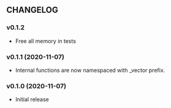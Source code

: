 ## CHANGELOG

### v0.1.2

* Free all memory in tests

### v0.1.1 (2020-11-07)

* Internal functions are now namespaced with _vector prefix.

### v0.1.0 (2020-11-07)

* Initial release
